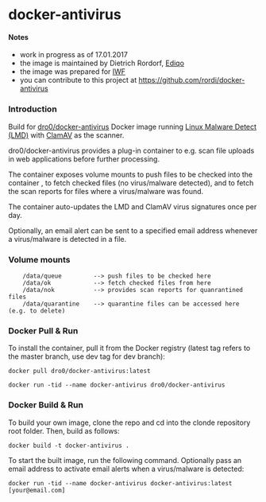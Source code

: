 # docker-antivirus


#### Notes

 - work in progress as of 17.01.2017
 - the image is maintained by Dietrich Rordorf, [Ediqo](https://www.ediqo.com/)
 - the image was prepared for [IWF](http://www.iwf.ch/web-solutions/)
 - you can contribute to this project at https://github.com/rordi/docker-antivirus



### Introduction

Build for [dro0/docker-antivirus](https://hub.docker.com/r/dro0/docker-antivirus/)
Docker image running [Linux Malware Detect (LMD)](https://github.com/rfxn/linux-malware-detect)
with [ClamAV](https://github.com/vrtadmin/clamav-devel) as the scanner.

dro0/docker-antivirus provides a plug-in container to e.g. scan file uploads in
web applications before further processing.

The container exposes volume mounts to push files to be checked into the container
, to fetch checked files (no virus/malware detected), and to fetch the scan reports
for files where a virus/malware was found.

The container auto-updates the LMD and ClamAV virus signatures once per day.

Optionally, an email alert can be sent to a specified email address whenever a
virus/malware is detected in a file.


### Volume mounts

        /data/queue         --> push files to be checked here
        /data/ok            --> fetch checked files from here
        /data/nok           --> provides scan reports for quanrantined files
        /data/quarantine    --> quarantine files can be accessed here (e.g. to delete)



### Docker Pull & Run

To install the container, pull it from the Docker registry (latest tag refers to
the master branch, use dev tag for dev branch):

    docker pull dro0/docker-antivirus:latest

    docker run -tid --name docker-antivirus dro0/docker-antivirus



### Docker Build & Run

To build your own image, clone the repo and cd into the clonde repository root
folder. Then, build as follows:

    docker build -t docker-antivirus .

To start the built image, run the following command. Optionally pass an email
address to activate email alerts when a virus/malware is detected:

    docker run -tid --name docker-antivirus docker-antivirus:latest [your@email.com]
